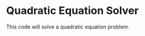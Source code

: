 Quadratic Equation Solver
=========================

This code will solve a quadratic equation problem.
